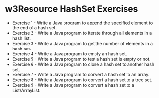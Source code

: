 # w3Resource HashSet Exercises
* Exercise 1 -  Write a Java program to append the specified element to the end of a hash set.
* Exercise 2 - Write a Java program to iterate through all elements in a hash list.
* Exercise 3 - Write a Java program to get the number of elements in a hash set.
* Exercise 4 - Write a Java program to empty an hash set.
* Exercise 5 -  Write a Java program to test a hash set is empty or not.
* Exercise 6 - Write a Java program to clone a hash set to another hash set.
* Exercise 7 - Write a Java program to convert a hash set to an array.
* Exercise 8 - Write a Java program to convert a hash set to a tree set.
* Exercise 9 - Write a Java program to convert a hash set to a List/ArrayList.